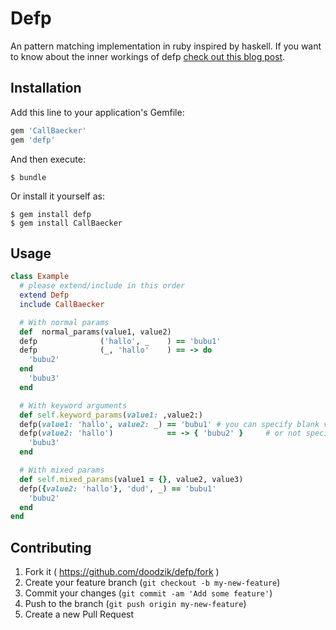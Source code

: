 # Defp

An pattern matching implementation in ruby inspired by haskell.
If you want to know about the inner workings of defp [check out this blog post](http://dudzik.co/blog/2014/10/27/i-went-on-a-journey-to-haskell-and-all-i-got-was-a-pattern-matcher-for-ruby/).

## Installation

Add this line to your application's Gemfile:


```ruby
gem 'CallBaecker'
gem 'defp'
```

And then execute:

    $ bundle

Or install it yourself as:

    $ gem install defp
    $ gem install CallBaecker

## Usage

```ruby
class Example
  # please extend/include in this order
  extend Defp
  include CallBaecker

  # With normal params
  def  normal_params(value1, value2)
  defp              ('hallo', _    ) == 'bubu1'
  defp              (_, 'hallo'    ) == -> do
    'bubu2'
  end
    'bubu3'
  end

  # With keyword arguments
  def self.keyword_params(value1: ,value2:)
  defp(value1: 'hallo', value2: _) == 'bubu1' # you can specify blank vars
  defp(value2: 'hallo')            == -> { 'bubu2' }     # or not specifying them at all
    'bubu3'
  end

  # With mixed params
  def self.mixed_params(value1 = {}, value2, value3)
  defp({value2: 'hallo'}, 'dud', _) == 'bubu1'
    'bubu2'
  end
end
```

## Contributing

1. Fork it ( https://github.com/doodzik/defp/fork )
2. Create your feature branch (`git checkout -b my-new-feature`)
3. Commit your changes (`git commit -am 'Add some feature'`)
4. Push to the branch (`git push origin my-new-feature`)
5. Create a new Pull Request
